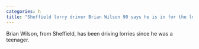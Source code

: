 ```yaml
---
categories: h
title: "Sheffield lorry driver Brian Wilson 90 says he is in for the long haul"
---
```

Brian Wilson, from Sheffield, has been driving lorries since he was a teenager.